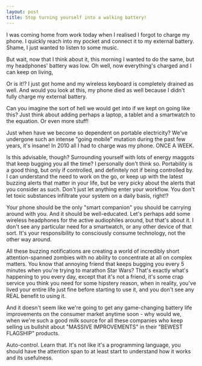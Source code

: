 ```yaml
---
layout: post
title: Stop turning yourself into a walking battery!
---
```


I was coming home from work today when I realised I forgot to charge my phone. I quickly reach into my pocket and connect it to my external battery. Shame, I just wanted to listen to some music.

But wait, now that I think about it, this morning I wanted to do the same, but my headphones' battery was low. Oh well, now everything's charged and I can keep on living,

Or is it!? I just got home and my wireless keyboard is completely drained as well. And would you look at this, my phone died as well because I didn't fully charge my external battery.

Can you imagine the sort of hell we would get into if we kept on going like this? Just think about adding perhaps a laptop, a tablet and a smartwatch to the equation. Or even more stuff!

Just when have we become so dependent on portable electricity? We've undergone such an intense "going mobile" mutation during the past few years, it's insane! In 2010 all I had to charge was my phone. ONCE A WEEK.

Is this advisable, though? Surrounding yourself with lots of energy maggots that keep bugging you all the time? I personally don't think so. Portability is a good thing, but only if controlled, and definitely not if being controlled by. I can understand the need to work on the go, or keep up with the latest buzzing alerts that matter in your life, but be very picky about the alerts that you consider as such. Don't just let anything enter your workflow. You don't let toxic substances infiltrate your system on a daily basis, right!?

Your phone should be the only "smart companion" you should be carrying around with you. And it should be well-educated. Let's perhaps add some wireless headphones for the active audiophiles around, but that's about it. I don't see any particular need for a smartwatch, or any other device of that sort. It's your responsibility to consciously consume technology, not the other way around.

All these buzzing notifications are creating a world of incredibly short attention-spanned zombies with no ability to concentrate at all on complex matters. You know that annoying friend that keeps bugging you every 5 minutes when you're trying to marathon Star Wars? That's exactly what's happening to you every day, except that it's not a friend, it's some crap service you think you need for some hipstery reason, when in reality, you've lived your entire life just fine before starting to use it, and you don't see any REAL benefit to using it.

And it doesn't seem like we're going to get any game-changing battery life improvements on the consumer market anytime soon - why would we, when we're such a good milk source for all these companies who keep selling us bullshit about "MASSIVE IMPROVEMENTS" in their "BEWEST FLAGSHIP" products.

Auto-control. Learn that. It's not like it's a programming language, you should have the attention span to at least start to understand how it works and its usefulness.